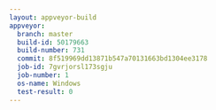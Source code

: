 ```yaml
---
layout: appveyor-build
appveyor:
  branch: master
  build-id: 50179663
  build-number: 731
  commit: 8f519969dd13871b547a70131663bd1304ee3178
  job-id: 7gvrjorsl173sgju
  job-number: 1
  os-name: Windows
  test-result: 0
---
```

